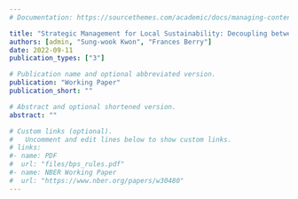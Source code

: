 ```yaml
---
# Documentation: https://sourcethemes.com/academic/docs/managing-content/

title: "Strategic Management for Local Sustainability: Decoupling between Strategic Planning and Performance Measurements"
authors: [admin, "Sung-wook Kwon", "Frances Berry"]
date: 2022-09-11
publication_types: ["3"]

# Publication name and optional abbreviated version.
publication: "Working Paper"
publication_short: ""

# Abstract and optional shortened version.
abstract: ""

# Custom links (optional).
#   Uncomment and edit lines below to show custom links.
# links:
#- name: PDF
#  url: "files/bps_rules.pdf"
#- name: NBER Working Paper
#  url: "https://www.nber.org/papers/w30480"
---
```

